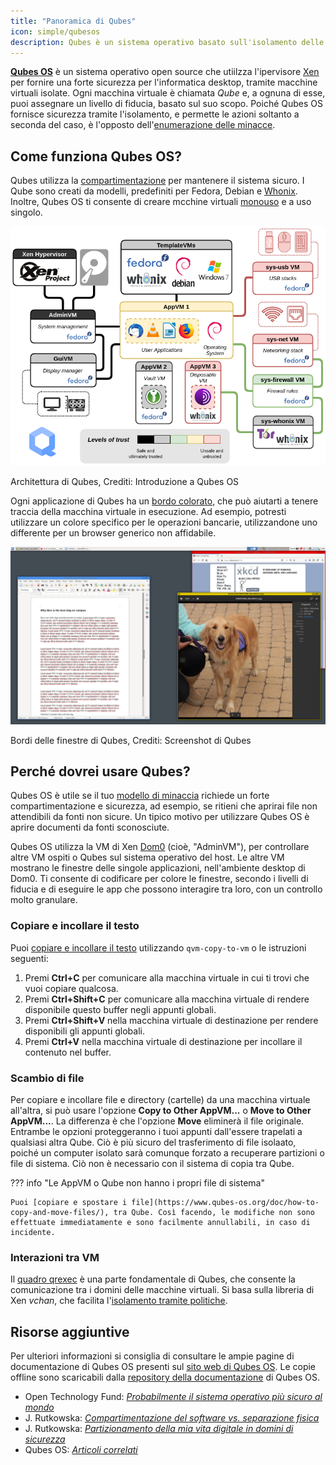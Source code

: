 ```yaml
---
title: "Panoramica di Qubes"
icon: simple/qubesos
description: Qubes è un sistema operativo basato sull'isolamento delle app su macchine virtuali, per una maggiore sicurezza.
---
```


[**Qubes OS**](../desktop.md#qubes-os) è un sistema operativo open source che utiilzza l'ipervisore [Xen](https://en.wikipedia.org/wiki/Xen) per fornire una forte sicurezza per l'informatica desktop, tramite macchine virtuali isolate. Ogni macchina virtuale è chiamata *Qube* e, a ognuna di esse, puoi assegnare un livello di fiducia, basato sul suo scopo. Poiché Qubes OS fornisce sicurezza tramite l'isolamento, e permette le azioni soltanto a seconda del caso, è l'opposto dell'[enumerazione delle minacce](https://www.ranum.com/security/computer_security/editorials/dumb/).

## Come funziona Qubes OS?

Qubes utilizza la [compartimentazione](https://www.qubes-os.org/intro/) per mantenere il sistema sicuro. I Qube sono creati da modelli, predefiniti per Fedora, Debian e [Whonix](../desktop.md#whonix). Inoltre, Qubes OS ti consente di creare mcchine virtuali [monouso](https://www.qubes-os.org/doc/how-to-use-disposables/) e a uso singolo.

![Architettura Qubes](../assets/img/qubes/qubes-trust-level-architecture.png)
<figcaption>Architettura di Qubes, Crediti: Introduzione a Qubes OS</figcaption>

Ogni applicazione di Qubes ha un [bordo colorato](https://www.qubes-os.org/screenshots/), che può aiutarti a tenere traccia della macchina virtuale in esecuzione. Ad esempio, potresti utilizzare un colore specifico per le operazioni bancarie, utilizzandone uno differente per un browser generico non affidabile.

![Bordo colorato](../assets/img/qubes/r4.0-xfce-three-domains-at-work.png)
<figcaption>Bordi delle finestre di Qubes, Crediti: Screenshot di Qubes</figcaption>

## Perché dovrei usare Qubes?

Qubes OS è utile se il tuo [modello di minaccia](../basics/threat-modeling.md) richiede un forte compartimentazione e sicurezza, ad esempio, se ritieni che aprirai file non attendibili da fonti non sicure. Un tipico motivo per utilizzare Qubes OS è aprire documenti da fonti sconosciute.

Qubes OS utilizza la VM di Xen [Dom0](https://wiki.xenproject.org/wiki/Dom0) (cioè, "AdminVM"), per controllare altre VM ospiti o Qubes sul sistema operativo del host. Le altre VM mostrano le finestre delle singole applicazioni, nell'ambiente desktop di Dom0. Ti consente di codificare per colore le finestre, secondo i livelli di fiducia e di eseguire le app che possono interagire tra loro, con un controllo molto granulare.

### Copiare e incollare il testo

Puoi [copiare e incollare il testo](https://www.qubes-os.org/doc/how-to-copy-and-paste-text/) utilizzando `qvm-copy-to-vm` o le istruzioni seguenti:

1. Premi **Ctrl+C** per comunicare alla macchina virtuale in cui ti trovi che vuoi copiare qualcosa.
2. Premi **Ctrl+Shift+C** per comunicare alla macchina virtuale di rendere disponibile questo buffer negli appunti globali.
3. Premi **Ctrl+Shift+V** nella macchina virtuale di destinazione per rendere disponibili gli appunti globali.
4. Premi **Ctrl+V** nella macchina virtuale di destinazione per incollare il contenuto nel buffer.

### Scambio di file

Per copiare e incollare file e directory (cartelle) da una macchina virtuale all'altra, si può usare l'opzione **Copy to Other AppVM...** o **Move to Other AppVM...**. La differenza è che l'opzione **Move** eliminerà il file originale. Entrambe le opzioni proteggeranno i tuoi appunti dall'essere trapelati a qualsiasi altra Qube. Ciò è più sicuro del trasferimento di file isolaato, poiché un computer isolato sarà comunque forzato a recuperare partizioni o file di sistema. Ciò non è necessario con il sistema di copia tra Qube.

??? info "Le AppVM o Qube non hanno i propri file di sistema"

    Puoi [copiare e spostare i file](https://www.qubes-os.org/doc/how-to-copy-and-move-files/), tra Qube. Così facendo, le modifiche non sono effettuate immediatamente e sono facilmente annullabili, in caso di incidente.

### Interazioni tra VM

Il [quadro qrexec](https://www.qubes-os.org/doc/qrexec/) è una parte fondamentale di Qubes, che consente la comunicazione tra i domini delle macchine virtuali. Si basa sulla libreria di Xen *vchan*, che facilita l'[isolamento tramite politiche](https://www.qubes-os.org/news/2020/06/22/new-qrexec-policy-system/).

## Risorse aggiuntive

Per ulteriori informazioni si consiglia di consultare le ampie pagine di documentazione di Qubes OS presenti sul [sito web di Qubes OS](https://www.qubes-os.org/doc/). Le copie offline sono scaricabili dalla [repository della documentazione](https://github.com/QubesOS/qubes-doc) di Qubes OS.

- Open Technology Fund: [*Probabilmente il sistema operativo più sicuro al mondo*](https://www.opentech.fund/news/qubes-os-arguably-the-worlds-most-secure-operating-system-motherboard/)
- J. Rutkowska: [*Compartimentazione del software vs. separazione fisica*](https://invisiblethingslab.com/resources/2014/Software_compartmentalization_vs_physical_separation.pdf)
- J. Rutkowska: [*Partizionamento della mia vita digitale in domini di sicurezza*](https://blog.invisiblethings.org/2011/03/13/partitioning-my-digital-life-into.html)
- Qubes OS: [*Articoli correlati*](https://www.qubes-os.org/news/categories/#articles)
